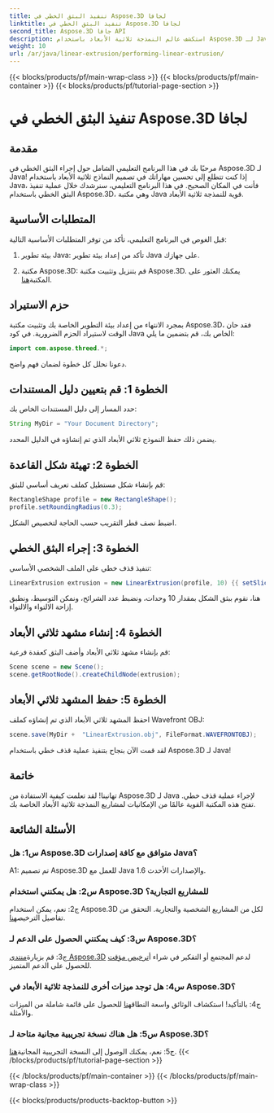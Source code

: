 ```yaml
---
title: تنفيذ البثق الخطي في Aspose.3D لجافا
linktitle: تنفيذ البثق الخطي في Aspose.3D لجافا
second_title: Aspose.3D جافا API
description: استكشف عالم النمذجة ثلاثية الأبعاد باستخدام Aspose.3D لـ Java. تعلم كيفية أداء البثق الخطي دون عناء.
weight: 10
url: /ar/java/linear-extrusion/performing-linear-extrusion/
---
```


{{< blocks/products/pf/main-wrap-class >}}
{{< blocks/products/pf/main-container >}}
{{< blocks/products/pf/tutorial-page-section >}}

# تنفيذ البثق الخطي في Aspose.3D لجافا

## مقدمة

مرحبًا بك في هذا البرنامج التعليمي الشامل حول إجراء البثق الخطي في Aspose.3D لـ Java! إذا كنت تتطلع إلى تحسين مهاراتك في تصميم النماذج ثلاثية الأبعاد باستخدام Java، فأنت في المكان الصحيح. في هذا البرنامج التعليمي، سنرشدك خلال عملية تنفيذ البثق الخطي باستخدام Aspose.3D، وهي مكتبة Java قوية للنمذجة ثلاثية الأبعاد.

## المتطلبات الأساسية

قبل الغوص في البرنامج التعليمي، تأكد من توفر المتطلبات الأساسية التالية:

1. بيئة تطوير Java: تأكد من إعداد بيئة تطوير Java على جهازك.

2.  مكتبة Aspose.3D: قم بتنزيل وتثبيت مكتبة Aspose.3D. يمكنك العثور على المكتبة[هنا](https://releases.aspose.com/3d/java/).

## حزم الاستيراد

بمجرد الانتهاء من إعداد بيئة التطوير الخاصة بك وتثبيت مكتبة Aspose.3D، فقد حان الوقت لاستيراد الحزم الضرورية. في كود Java الخاص بك، قم بتضمين ما يلي:

```java
import com.aspose.threed.*;
```

دعونا نحلل كل خطوة لضمان فهم واضح.

## الخطوة 1: قم بتعيين دليل المستندات

حدد المسار إلى دليل المستندات الخاص بك:

```java
String MyDir = "Your Document Directory";
```

يضمن ذلك حفظ النموذج ثلاثي الأبعاد الذي تم إنشاؤه في الدليل المحدد.

## الخطوة 2: تهيئة شكل القاعدة

قم بإنشاء شكل مستطيل كملف تعريف أساسي للبثق:

```java
RectangleShape profile = new RectangleShape();
profile.setRoundingRadius(0.3);
```

اضبط نصف قطر التقريب حسب الحاجة لتخصيص الشكل.

## الخطوة 3: إجراء البثق الخطي

تنفيذ قذف خطي على الملف الشخصي الأساسي:

```java
LinearExtrusion extrusion = new LinearExtrusion(profile, 10) {{ setSlices(100); setCenter(true); setTwist(360); setTwistOffset(new Vector3(10, 0, 0));}};
```

هنا، نقوم ببثق الشكل بمقدار 10 وحدات، ونضبط عدد الشرائح، ونمكن التوسيط، ونطبق إزاحة الالتواء والالتواء.

## الخطوة 4: إنشاء مشهد ثلاثي الأبعاد

قم بإنشاء مشهد ثلاثي الأبعاد وأضف البثق كعقدة فرعية:

```java
Scene scene = new Scene();
scene.getRootNode().createChildNode(extrusion);
```

## الخطوة 5: حفظ المشهد ثلاثي الأبعاد

احفظ المشهد ثلاثي الأبعاد الذي تم إنشاؤه كملف Wavefront OBJ:

```java
scene.save(MyDir +  "LinearExtrusion.obj", FileFormat.WAVEFRONTOBJ);
```

لقد قمت الآن بنجاح بتنفيذ عملية قذف خطي باستخدام Aspose.3D لـ Java!

## خاتمة

تهانينا! لقد تعلمت كيفية الاستفادة من Aspose.3D لـ Java لإجراء عملية قذف خطي. تفتح هذه المكتبة القوية عالمًا من الإمكانيات لمشاريع النمذجة ثلاثية الأبعاد الخاصة بك.

## الأسئلة الشائعة

### س1: هل Aspose.3D متوافق مع كافة إصدارات Java؟

A1: تم تصميم Aspose.3D للعمل مع Java 1.6 والإصدارات الأحدث.

### س2: هل يمكنني استخدام Aspose.3D للمشاريع التجارية؟

ج2: نعم، يمكن استخدام Aspose.3D لكل من المشاريع الشخصية والتجارية. التحقق من تفاصيل الترخيص[هنا](https://purchase.aspose.com/buy).

### س3: كيف يمكنني الحصول على الدعم لـ Aspose.3D؟

 ج3: قم بزيارة[منتدى Aspose.3D](https://forum.aspose.com/c/3d/18) لدعم المجتمع أو التفكير في شراء أ[ترخيص مؤقت](https://purchase.aspose.com/temporary-license/) للحصول على الدعم المتميز.

### س4: هل توجد ميزات أخرى للنمذجة ثلاثية الأبعاد في Aspose.3D؟

 ج4: بالتأكيد! استكشاف الوثائق واسعة النطاق[هنا](https://reference.aspose.com/3d/java/) للحصول على قائمة شاملة من الميزات والأمثلة.

### س5: هل هناك نسخة تجريبية مجانية متاحة لـ Aspose.3D؟

 ج5: نعم، يمكنك الوصول إلى النسخة التجريبية المجانية[هنا](https://releases.aspose.com/).
{{< /blocks/products/pf/tutorial-page-section >}}

{{< /blocks/products/pf/main-container >}}
{{< /blocks/products/pf/main-wrap-class >}}

{{< blocks/products/products-backtop-button >}}
